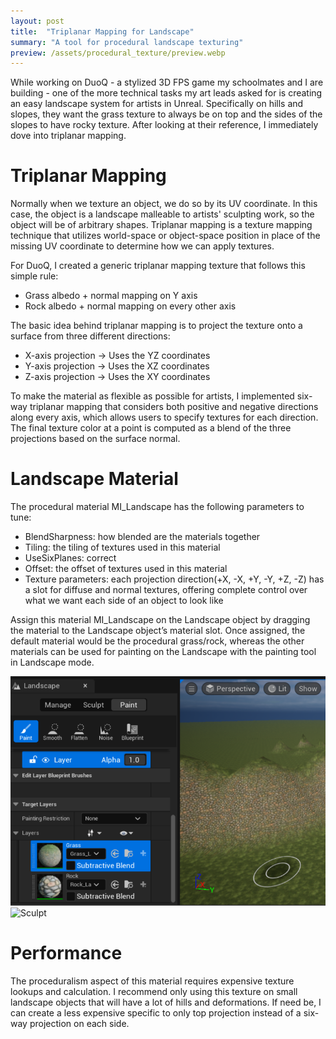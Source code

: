 ```yaml
---
layout: post
title:  "Triplanar Mapping for Landscape"
summary: "A tool for procedural landscape texturing"
preview: /assets/procedural_texture/preview.webp
---
```


While working on DuoQ - a stylized 3D FPS game my schoolmates and I are building - one of the more technical tasks my art leads asked for is creating an easy landscape system for artists in Unreal. Specifically on hills and slopes, they want the grass texture to always be on top and the sides of the slopes to have rocky texture. After looking at their reference, I immediately dove into triplanar mapping. 

# Triplanar Mapping
Normally when we texture an object, we do so by its UV coordinate. In this case, the object is a landscape malleable to artists' sculpting work, so the object will be of arbitrary shapes. Triplanar mapping is a texture mapping technique that utilizes world-space or object-space position in place of the missing UV coordinate to determine how we can apply textures. 

For DuoQ, I created a generic triplanar mapping texture that follows this simple rule:
- Grass albedo + normal mapping on Y axis
- Rock albedo + normal mapping on every other axis

The basic idea behind triplanar mapping is to project the texture onto a surface from three different directions:
- X-axis projection → Uses the YZ coordinates
- Y-axis projection → Uses the XZ coordinates
- Z-axis projection → Uses the XY coordinates

To make the material as flexible as possible for artists, I implemented six-way triplanar mapping that considers both positive and negative directions along every axis, which allows users to specify textures for each direction. The final texture color at a point is computed as a blend of the three projections based on the surface normal.

# Landscape Material
The procedural material MI_Landscape has the following parameters to tune:
- BlendSharpness: how blended are the materials together
- Tiling: the tiling of textures used in this material
- UseSixPlanes: correct 
- Offset: the offset of textures used in this material
- Texture parameters: each projection direction(+X, -X, +Y, -Y, +Z, -Z) has a slot for diffuse and normal textures, offering complete control over what we want each side of an object to look like

Assign this material MI_Landscape on the Landscape object by dragging the material to the Landscape object’s material slot. Once assigned, the default material would be the procedural grass/rock, whereas the other materials can be used for painting on the Landscape with the painting tool in Landscape mode.

![Landscape](/assets/procedural_texture/image.png)
![Sculpt](</assets/procedural_texture/sculpt.gif>)

# Performance
The proceduralism aspect of this material requires expensive texture lookups and calculation. I recommend only using this texture on small landscape objects that will have a lot of hills and deformations. If need be, I can create a less expensive specific to only top projection instead of a six-way projection on each side.
